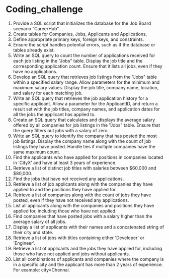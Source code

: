 # Coding_challenge
1. Provide a SQL script that initializes the database for the Job Board scenario “CareerHub”. 
2. Create tables for Companies, Jobs, Applicants and Applications. 
3. Define appropriate primary keys, foreign keys, and constraints. 
4. Ensure the script handles potential errors, such as if the database or tables already exist.
5. Write an SQL query to count the number of applications received for each job listing in the 
"Jobs" table. Display the job title and the corresponding application count. Ensure that it lists all 
jobs, even if they have no applications.
6. Develop an SQL query that retrieves job listings from the "Jobs" table within a specified salary 
range. Allow parameters for the minimum and maximum salary values. Display the job title, 
company name, location, and salary for each matching job.
7. Write an SQL query that retrieves the job application history for a specific applicant. Allow a 
parameter for the ApplicantID, and return a result set with the job titles, company names, and 
application dates for all the jobs the applicant has applied to.
8. Create an SQL query that calculates and displays the average salary offered by all companies for 
job listings in the "Jobs" table. Ensure that the query filters out jobs with a salary of zero.
9. Write an SQL query to identify the company that has posted the most job listings. Display the 
company name along with the count of job listings they have posted. Handle ties if multiple 
companies have the same maximum count.
10. Find the applicants who have applied for positions in companies located in 'CityX' and have at 
least 3 years of experience.
11. Retrieve a list of distinct job titles with salaries between $60,000 and $80,000.
12. Find the jobs that have not received any applications.
13. Retrieve a list of job applicants along with the companies they have applied to and the positions 
they have applied for.
14. Retrieve a list of companies along with the count of jobs they have posted, even if they have not 
received any applications.
15. List all applicants along with the companies and positions they have applied for, including those 
who have not applied.
16. Find companies that have posted jobs with a salary higher than the average salary of all jobs.
17. Display a list of applicants with their names and a concatenated string of their city and state.
18. Retrieve a list of jobs with titles containing either 'Developer' or 'Engineer'.
19. Retrieve a list of applicants and the jobs they have applied for, including those who have not 
applied and jobs without applicants.
20. List all combinations of applicants and companies where the company is in a specific city and the 
applicant has more than 2 years of experience. For example: city=Chennai.
